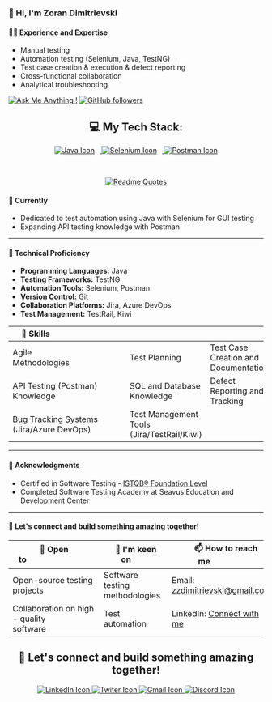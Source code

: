 ### 👋 Hi, I'm Zoran Dimitrievski

#### 👨‍💻 Experience and Expertise
- Manual testing
- Automation testing (Selenium, Java, TestNG)
- Test case creation & execution & defect reporting
- Cross-functional collaboration
- Analytical troubleshooting

[![Ask Me Anything !](https://img.shields.io/badge/Ask%20me-anything-1abc9c.svg)](https://www.linkedin.com/in/zoran-dimitrievski/) 
[![GitHub followers](https://img.shields.io/github/followers/Z0ck0.svg?style=social&label=Follow&maxAge=2592000)](https://github.com/Z0ck0?tab=followers)



<div align="center">

  <div>
    <h2>💻 My Tech Stack:</h2>
    <a href="https://skillicons.dev">
      <img src="https://skillicons.dev/icons?i=java" alt="Java Icon" style="margin-right: 10px;">
      <img src="https://skillicons.dev/icons?i=selenium" alt="Selenium Icon" style="margin-right: 10px;">
      <img src="https://skillicons.dev/icons?i=postman" alt="Postman Icon">
    </a>
  </div>

  &nbsp;&nbsp;&nbsp;

  [![Readme Quotes](https://quotes-github-readme.vercel.app/api?type=horizontal&theme=nord)](https://github.com/piyushsuthar/github-readme-quotes)

  

</div>


#### 🌱 Currently
- Dedicated to test automation using Java with Selenium for GUI testing
- Expanding API testing knowledge with Postman

---

#### 🚀 Technical Proficiency
- **Programming Languages:** Java
- **Testing Frameworks:** TestNG
- **Automation Tools:** Selenium, Postman
- **Version Control:** Git
- **Collaboration Platforms:** Jira, Azure DevOps
- **Test Management:** TestRail, Kiwi




| 💪 Skills                             |        |                   |
|---|---|---|
| Agile Methodologies                        | Test Planning | Test Case Creation and Documentation |
| API Testing (Postman) Knowledge                  | SQL and Database Knowledge      | Defect Reporting and Tracking     |
| Bug Tracking Systems (Jira/Azure DevOps)             | Test Management Tools (Jira/TestRail/Kiwi) |                   |


---

#### 🌟 Acknowledgments
- Certified in Software Testing - [ISTQB® Foundation Level](https://rb.gy/qs63au)
- Completed Software Testing Academy at Seavus Education and Development Center

---
#### 🤝 Let's connect and build something amazing together!
| 💞️ Open to                             |  👀 I'm keen on       |    📫 How to reach me                |
|-------|--------|--------|    
| Open-source testing projects                        | Software testing methodologies | Email: [zzdimitrievski@gmail.com](mailto:zzdimitrievski@gmail.com)
| Collaboration on high - quality software                     | Test automation        | LinkedIn: [Connect with me](https://www.linkedin.com/in/zoran-dimitrievski/)       |

<div align="center">
  <h2>🤝 Let's connect and build something amazing together!</h2>
  <a href="https://skillicons.dev">
    <img src="https://skillicons.dev/icons?i=linkedin" alt="LinkedIn Icon" (https://www.linkedin.com/in/zoran-dimitrievski/) >
    <img src="https://skillicons.dev/icons?i=twitter" alt="Twiter Icon">
    <img src="https://skillicons.dev/icons?i=gmail" alt="Gmail Icon">
    <img src="https://skillicons.dev/icons?i=discord" alt="Discord Icon">
  </a> 
</div>
